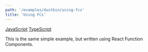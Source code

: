 ```yaml
---
path: '/examples/dustbin/using-fcs'
title: 'Using FCs'
---
```


[JavaScript](https://github.com/react-dnd/react-dnd/tree/gh-pages/examples_js/01%20Dustbin/Single%20Target%20with%20FCs)
[TypeScript](https://github.com/react-dnd/react-dnd/tree/master/packages/documentation-examples/src/01%20Dustbin/Single%20Target%20with%20FCs)

This is the same simple example, but written using React Function Components.

<dustbin-single-target-with-fcs></dustbin-single-target-with-fcs>
